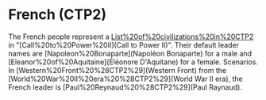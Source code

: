 # French (CTP2)

The French people represent a [List%20of%20civilizations%20in%20CTP2](civilization) in "[Call%20to%20Power%20II](Call to Power II)". Their default leader names are [Napoleon%20Bonaparte](Napoléon Bonaparte) for a male and [Eleanor%20of%20Aquitaine](Éléonore D'Aquitane) for a female.
Scenarios.
In [Western%20Front%20%28CTP2%29](Western Front) from the [World%20War%20II%20era%20%28CTP2%29](World War II era), the French leader is [Paul%20Reynaud%20%28CTP2%29](Paul Raynaud).